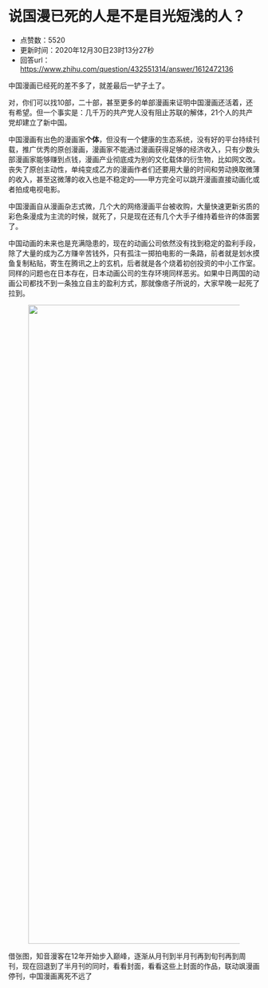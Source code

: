 # 说国漫已死的人是不是目光短浅的人？
- 点赞数：5520
- 更新时间：2020年12月30日23时13分27秒
- 回答url：https://www.zhihu.com/question/432551314/answer/1612472136
<body>
 <p data-pid="2sDfaOcS">中国漫画已经死的差不多了，就差最后一铲子土了。</p>
 <p data-pid="V9c0mqwq">对，你们可以找10部，二十部，甚至更多的单部漫画来证明中国漫画还活着，还有希望。但一个事实是：几千万的共产党人没有阻止苏联的解体，21个人的共产党却建立了新中国。</p>
 <p data-pid="Ud1oL0vx">中国漫画有出色的漫画家<b>个体</b>，但没有一个健康的生态系统，没有好的平台持续刊载，推广优秀的原创漫画，漫画家不能通过漫画获得足够的经济收入，只有少数头部漫画家能够赚到点钱，漫画产业彻底成为别的文化载体的衍生物，比如网文改。丧失了原创主动性，单纯变成乙方的漫画作者们还要用大量的时间和劳动换取微薄的收入，甚至这微薄的收入也是不稳定的——甲方完全可以跳开漫画直接动画化或者拍成电视电影。</p>
 <p data-pid="mAywfl5e">中国漫画自从漫画杂志式微，几个大的网络漫画平台被收购，大量快速更新劣质的彩色条漫成为主流的时候，就死了，只是现在还有几个大手子维持着些许的体面罢了。</p>
 <p data-pid="WTmSpG0p">中国动画的未来也是充满隐患的，现在的动画公司依然没有找到稳定的盈利手段，除了大量的成为乙方赚辛苦钱外，只有孤注一掷拍电影的一条路，前者就是划水摸鱼复制粘贴，寄生在腾讯之上的玄机，后者就是各个烧着初创投资的中小工作室。同样的问题也在日本存在，日本动画公司的生存环境同样恶劣。如果中日两国的动画公司都找不到一条独立自主的盈利方式，那就像痞子所说的，大家早晚一起死了拉到。</p>
 <figure data-size="normal">
  <img src="https://pic1.zhimg.com/50/v2-d73a72008a5078c3da4afc228bc42795_720w.jpg?source=1940ef5c" data-rawwidth="1280" data-rawheight="2222" data-size="normal" data-original-token="v2-8cd3dc12be9dc82169397a6a97aa6747" data-default-watermark-src="https://picx.zhimg.com/50/v2-8aa1c1b8cb06eeea2011754bdbc51691_720w.jpg?source=1940ef5c" class="origin_image zh-lightbox-thumb" width="1280" data-original="https://pic1.zhimg.com/v2-d73a72008a5078c3da4afc228bc42795_r.jpg?source=1940ef5c">
 </figure>
 <p data-pid="LF4C_YCX">借张图，知音漫客在12年开始步入巅峰，逐渐从月刊到半月刊再到旬刊再到周刊，现在回退到了半月刊的同时，看看封面，看看这些上封面的作品，联动飒漫画停刊，中国漫画离死不远了</p>
</body>